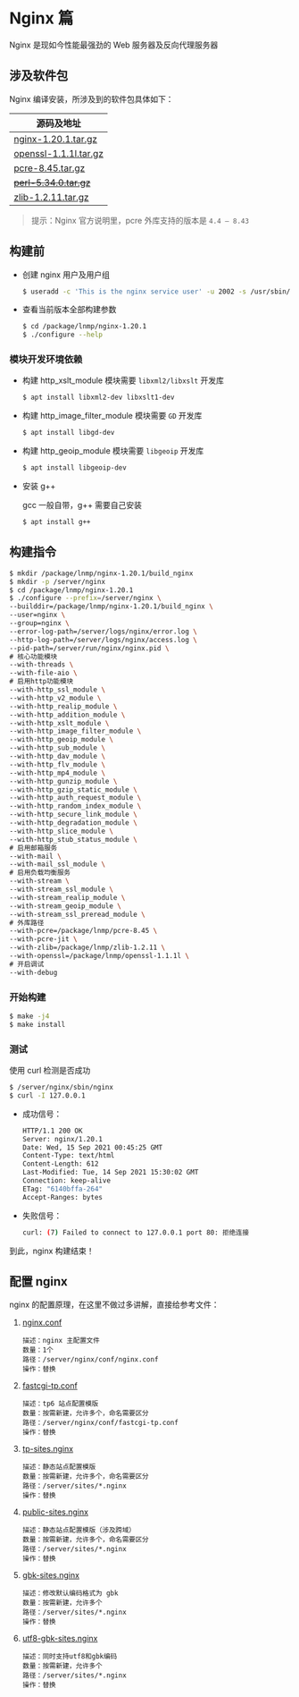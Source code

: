 # Nginx 篇

Nginx 是现如今性能最强劲的 Web 服务器及反向代理服务器

## 涉及软件包

Nginx 编译安装，所涉及到的软件包具体如下：

| 源码及地址                                                                     |
| ------------------------------------------------------------------------------ |
| [nginx-1.20.1.tar.gz](http://nginx.org/en/download.html)                       |
| [openssl-1.1.1l.tar.gz](https://www.openssl.org/source/)                       |
| [pcre-8.45.tar.gz](https://sourceforge.net/projects/pcre/files/pcre/)          |
| ~~[perl-5.34.0.tar.gz](https://www.activestate.com/products/perl/downloads/)~~ |
| [zlib-1.2.11.tar.gz](http://www.zlib.net/)                                     |

> 提示：Nginx 官方说明里，pcre 外库支持的版本是 `4.4 — 8.43`

## 构建前

-   创建 nginx 用户及用户组

    ```sh
    $ useradd -c 'This is the nginx service user' -u 2002 -s /usr/sbin/nologin -d /server/www -M -U nginx
    ```

-   查看当前版本全部构建参数

    ```sh
    $ cd /package/lnmp/nginx-1.20.1
    $ ./configure --help
    ```

### 模块开发环境依赖

-   构建 http_xslt_module 模块需要 `libxml2/libxslt` 开发库

    ```sh
    $ apt install libxml2-dev libxslt1-dev
    ```

-   构建 http_image_filter_module 模块需要 `GD` 开发库

    ```sh
    $ apt install libgd-dev
    ```

-   构建 http_geoip_module 模块需要 `libgeoip` 开发库

    ```sh
    $ apt install libgeoip-dev
    ```

-   安装 g++

    gcc 一般自带，g++ 需要自己安装

    ```sh
    $ apt install g++
    ```

## 构建指令

```sh
$ mkdir /package/lnmp/nginx-1.20.1/build_nginx
$ mkdir -p /server/nginx
$ cd /package/lnmp/nginx-1.20.1
$ ./configure --prefix=/server/nginx \
--builddir=/package/lnmp/nginx-1.20.1/build_nginx \
--user=nginx \
--group=nginx \
--error-log-path=/server/logs/nginx/error.log \
--http-log-path=/server/logs/nginx/access.log \
--pid-path=/server/run/nginx/nginx.pid \
# 核心功能模块
--with-threads \
--with-file-aio \
# 启用http功能模块
--with-http_ssl_module \
--with-http_v2_module \
--with-http_realip_module \
--with-http_addition_module \
--with-http_xslt_module \
--with-http_image_filter_module \
--with-http_geoip_module \
--with-http_sub_module \
--with-http_dav_module \
--with-http_flv_module \
--with-http_mp4_module \
--with-http_gunzip_module \
--with-http_gzip_static_module \
--with-http_auth_request_module \
--with-http_random_index_module \
--with-http_secure_link_module \
--with-http_degradation_module \
--with-http_slice_module \
--with-http_stub_status_module \
# 启用邮箱服务
--with-mail \
--with-mail_ssl_module \
# 启用负载均衡服务
--with-stream \
--with-stream_ssl_module \
--with-stream_realip_module \
--with-stream_geoip_module \
--with-stream_ssl_preread_module \
# 外库路径
--with-pcre=/package/lnmp/pcre-8.45 \
--with-pcre-jit \
--with-zlib=/package/lnmp/zlib-1.2.11 \
--with-openssl=/package/lnmp/openssl-1.1.1l \
# 开启调试
--with-debug
```

### 开始构建

```sh
$ make -j4
$ make install
```

### 测试

使用 curl 检测是否成功

```sh
$ /server/nginx/sbin/nginx
$ curl -I 127.0.0.1
```

-   成功信号：

    ```sh
    HTTP/1.1 200 OK
    Server: nginx/1.20.1
    Date: Wed, 15 Sep 2021 00:45:25 GMT
    Content-Type: text/html
    Content-Length: 612
    Last-Modified: Tue, 14 Sep 2021 15:30:02 GMT
    Connection: keep-alive
    ETag: "6140bffa-264"
    Accept-Ranges: bytes
    ```

-   失败信号：

    ```sh
    curl: (7) Failed to connect to 127.0.0.1 port 80: 拒绝连接
    ```

到此，nginx 构建结束！

## 配置 nginx

nginx 的配置原理，在这里不做过多讲解，直接给参考文件：

1. [nginx.conf](./nginx/nginx.conf.md)

    ```text
    描述：nginx 主配置文件
    数量：1个
    路径：/server/nginx/conf/nginx.conf
    操作：替换
    ```

2. [fastcgi-tp.conf](./nginx/fastcgi-tp.conf.md)

    ```text
    描述：tp6 站点配置模版
    数量：按需新建，允许多个，命名需要区分
    路径：/server/nginx/conf/fastcgi-tp.conf
    操作：替换
    ```

3. [tp-sites.nginx](./nginx/tp-sites.nginx.md)

    ```text
    描述：静态站点配置模版
    数量：按需新建，允许多个，命名需要区分
    路径：/server/sites/*.nginx
    操作：替换
    ```

4. [public-sites.nginx](./nginx/public-sites.nginx.md)

    ```text
    描述：静态站点配置模版（涉及跨域）
    数量：按需新建，允许多个，命名需要区分
    路径：/server/sites/*.nginx
    操作：替换
    ```

5. [gbk-sites.nginx](./nginx/gbk-sites.nginx.md)

    ```text
    描述：修改默认编码格式为 gbk
    数量：按需新建，允许多个
    路径：/server/sites/*.nginx
    操作：替换
    ```

6. [utf8-gbk-sites.nginx](./nginx/gbk-sites.nginx.md)

    ```text
    描述：同时支持utf8和gbk编码
    数量：按需新建，允许多个
    路径：/server/sites/*.nginx
    操作：替换
    ```
